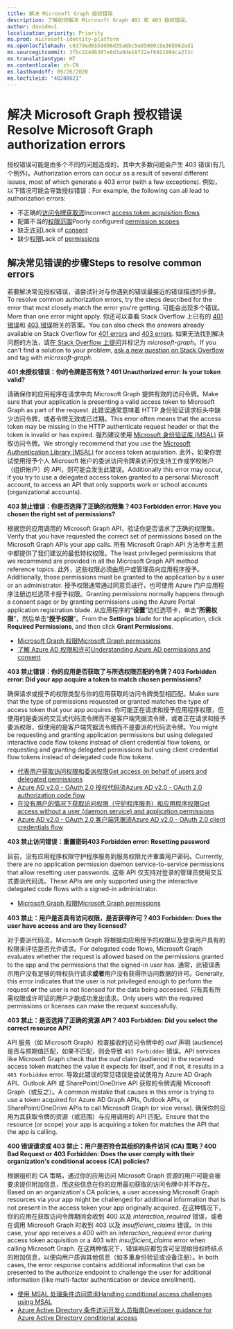 ```yaml
---
title: 解决 Microsoft Graph 授权错误
description: 了解如何解决 Microsoft Graph 401 和 403 授权错误。
author: davidmu1
localization_priority: Priority
ms.prod: microsoft-identity-platform
ms.openlocfilehash: c0379ed6559d06d35a6bc5e85080c8e36b562ed1
ms.sourcegitcommit: 3fbc2249b307e8d3a9de18f22ef6911094ca272c
ms.translationtype: HT
ms.contentlocale: zh-CN
ms.lasthandoff: 09/26/2020
ms.locfileid: "48288621"
---
```

# <a name="resolve-microsoft-graph-authorization-errors"></a><span data-ttu-id="5d498-103">解决 Microsoft Graph 授权错误</span><span class="sxs-lookup"><span data-stu-id="5d498-103">Resolve Microsoft Graph authorization errors</span></span>

<span data-ttu-id="5d498-104">授权错误可能是由多个不同的问题造成的，其中大多数问题会产生 403 错误(有几个例外)。</span><span class="sxs-lookup"><span data-stu-id="5d498-104">Authorization errors can occur as a result of several different issues, most of which generate a 403 error (with a few exceptions).</span></span> <span data-ttu-id="5d498-105">例如，以下情况可能会导致授权错误：</span><span class="sxs-lookup"><span data-stu-id="5d498-105">For example, the following can all lead to authorization errors:</span></span>

* <span data-ttu-id="5d498-106">不正确的[访问令牌获取流](/azure/active-directory/develop/active-directory-authentication-scenarios)</span><span class="sxs-lookup"><span data-stu-id="5d498-106">Incorrect [access token acquisition flows](/azure/active-directory/develop/active-directory-authentication-scenarios)</span></span>
* <span data-ttu-id="5d498-107">配置不当的[权限范围](/azure/active-directory/develop/active-directory-v2-scopes)</span><span class="sxs-lookup"><span data-stu-id="5d498-107">Poorly configured [permission scopes](/azure/active-directory/develop/active-directory-v2-scopes)</span></span>
* <span data-ttu-id="5d498-108">缺乏[许可](/azure/active-directory/develop/active-directory-devhowto-multi-tenant-overview#understanding-user-and-admin-consent)</span><span class="sxs-lookup"><span data-stu-id="5d498-108">Lack of [consent](/azure/active-directory/develop/active-directory-devhowto-multi-tenant-overview#understanding-user-and-admin-consent)</span></span>
* <span data-ttu-id="5d498-109">缺少[权限](/azure/active-directory/develop/v2-permissions-and-consent)</span><span class="sxs-lookup"><span data-stu-id="5d498-109">Lack of [permissions](/azure/active-directory/develop/v2-permissions-and-consent)</span></span>

## <a name="steps-to-resolve-common-errors"></a><span data-ttu-id="5d498-110">解决常见错误的步骤</span><span class="sxs-lookup"><span data-stu-id="5d498-110">Steps to resolve common errors</span></span>

<span data-ttu-id="5d498-111">若要解决常见授权错误，请尝试针对与你遇到的错误最接近的错误描述的步骤。</span><span class="sxs-lookup"><span data-stu-id="5d498-111">To resolve common authorization errors, try the steps described for the error that most closely match the error you're getting.</span></span> <span data-ttu-id="5d498-112">可能会出现多个错误。</span><span class="sxs-lookup"><span data-stu-id="5d498-112">More than one error might apply.</span></span> <span data-ttu-id="5d498-113">你还可以查看 Stack Overflow 上已有的 [401 错误](https://stackoverflow.com/search?q=%5Bmicrosoft-graph%5D+401+isanswered%3Ayes+views%3A50)和 [403 错误](https://stackoverflow.com/search?q=%5Bmicrosoft-graph%5D+403+isanswered%3Ayes+views%3A50)相关的答案。</span><span class="sxs-lookup"><span data-stu-id="5d498-113">You can also check the answers already available on Stack Overflow for [401 errors](https://stackoverflow.com/search?q=%5Bmicrosoft-graph%5D+401+isanswered%3Ayes+views%3A50) and [403 errors](https://stackoverflow.com/search?q=%5Bmicrosoft-graph%5D+403+isanswered%3Ayes+views%3A50).</span></span> <span data-ttu-id="5d498-114">如果无法找到解决问题的方法，请[在 Stack Overflow 上提问](https://stackoverflow.com/questions/ask)并标记为 *microsoft-graph*。</span><span class="sxs-lookup"><span data-stu-id="5d498-114">If you can't find a solution to your problem, [ask a new question on Stack Overflow](https://stackoverflow.com/questions/ask) and tag with *microsoft-graph*.</span></span>

<span data-ttu-id="5d498-115">**401 未授权错误：你的令牌是否有效？**</span><span class="sxs-lookup"><span data-stu-id="5d498-115">**401 Unauthorized error: Is your token valid?**</span></span> <br>

<span data-ttu-id="5d498-116">请确保你的应用程序在请求中向 Microsoft Graph 提供有效的访问令牌。</span><span class="sxs-lookup"><span data-stu-id="5d498-116">Make sure that your application is presenting a valid access token to Microsoft Graph as part of the request.</span></span> <span data-ttu-id="5d498-117">此错误通常意味着 HTTP 身份验证请求标头中缺少访问令牌，或者令牌无效或已过期。</span><span class="sxs-lookup"><span data-stu-id="5d498-117">This error often means that the access token may be missing in the HTTP authenticate request header or that the token is invalid or has expired.</span></span> <span data-ttu-id="5d498-118">强烈建议使用 [Microsoft 身份验证库 (MSAL)](/azure/active-directory/develop/msal-overview) 获取访问令牌。</span><span class="sxs-lookup"><span data-stu-id="5d498-118">We strongly recommend that you use the [Microsoft Authentication Library (MSAL)](/azure/active-directory/develop/msal-overview) for access token acquisition.</span></span> <span data-ttu-id="5d498-119">此外，如果你尝试使用授予个人 Microsoft 帐户的委派访问令牌来访问仅支持工作或学校帐户（组织帐户）的 API，则可能会发生此错误。</span><span class="sxs-lookup"><span data-stu-id="5d498-119">Additionally this error may occur, if you try to use a delegated access token granted to a personal Microsoft account, to access an API that only supports work or school accounts (organizational accounts).</span></span> 

<span data-ttu-id="5d498-120">**403 禁止错误：你是否选择了正确的权限集？**</span><span class="sxs-lookup"><span data-stu-id="5d498-120">**403 Forbidden error: Have you chosen the right set of permissions?**</span></span><br>

<span data-ttu-id="5d498-121">根据您的应用调用的 Microsoft Graph API，验证你是否请求了正确的权限集。</span><span class="sxs-lookup"><span data-stu-id="5d498-121">Verify that you have requested the correct set of permissions based on the Microsoft Graph APIs your app calls.</span></span> <span data-ttu-id="5d498-122">所有 Microsoft Graph API 方法参考主题中都提供了我们建议的最低特权权限。</span><span class="sxs-lookup"><span data-stu-id="5d498-122">The least privileged permissions that we recommend are provided in all the Microsoft Graph API method reference topics.</span></span> <span data-ttu-id="5d498-123">此外，这些权限必须由用户或管理员向应用程序授予。</span><span class="sxs-lookup"><span data-stu-id="5d498-123">Additionally, those permissions must be granted to the application by a user or an administrator.</span></span> <span data-ttu-id="5d498-124">授予权限通常通过同意页进行，也可使用 Azure 门户应用程序注册边栏选项卡授予权限。</span><span class="sxs-lookup"><span data-stu-id="5d498-124">Granting permissions normally happens through a consent page or by granting permissions using the Azure Portal application registration blade.</span></span> <span data-ttu-id="5d498-125">从应用程序的“**设置**”边栏选项卡，单击“**所需权限**”，然后单击“**授予权限**”。</span><span class="sxs-lookup"><span data-stu-id="5d498-125">From the **Settings** blade for the application, click **Required Permissions**, and then click **Grant Permissions**.</span></span> <br>

* [<span data-ttu-id="5d498-126">Microsoft Graph 权限</span><span class="sxs-lookup"><span data-stu-id="5d498-126">Microsoft Graph permissions</span></span>](./permissions-reference.md) <br>
* [<span data-ttu-id="5d498-127">了解 Azure AD 权限和许可</span><span class="sxs-lookup"><span data-stu-id="5d498-127">Understanding Azure AD permissions and consent</span></span>](/azure/active-directory/develop/v2-permissions-and-consent) <br>

<span data-ttu-id="5d498-128">**403 禁止错误：你的应用是否获取了与所选权限匹配的令牌？**</span><span class="sxs-lookup"><span data-stu-id="5d498-128">**403 Forbidden error: Did your app acquire a token to match chosen permissions?**</span></span> <br>

<span data-ttu-id="5d498-129">确保请求或授予的权限类型与你的应用获取的访问令牌类型相匹配。</span><span class="sxs-lookup"><span data-stu-id="5d498-129">Make sure that the type of permissions requested or granted matches the type of access token that your app acquires.</span></span> <span data-ttu-id="5d498-130">你可能正在请求和授予应用程序权限，但使用的是委派的交互式代码流令牌而不是客户端凭据流令牌，或者正在请求和授予委派权限，但使用的是客户端凭据流令牌而不是委派的代码流令牌。</span><span class="sxs-lookup"><span data-stu-id="5d498-130">You might be requesting and granting application permissions but using delegated interactive code flow tokens instead of client credential flow tokens, or requesting and granting delegated permissions but using client credential flow tokens instead of delegated code flow tokens.</span></span> <br>
* [<span data-ttu-id="5d498-131">代表用户获取访问权限和委派权限</span><span class="sxs-lookup"><span data-stu-id="5d498-131">Get access on behalf of users and delegated permissions</span></span>](/graph/auth_v2_user) 
* [<span data-ttu-id="5d498-132">Azure AD v2.0 - OAuth 2.0 授权代码流</span><span class="sxs-lookup"><span data-stu-id="5d498-132">Azure AD v2.0 - OAuth 2.0 authorization code flow</span></span>](/azure/active-directory/develop/v2-oauth2-auth-code-flow)
* [<span data-ttu-id="5d498-133">在没有用户的情况下获取访问权限（守护程序服务）和应用程序权限</span><span class="sxs-lookup"><span data-stu-id="5d498-133">Get access without a user (daemon service) and application permissions</span></span>](/graph/auth_v2_service)
* [<span data-ttu-id="5d498-134">Azure AD v2.0 - OAuth 2.0 客户端凭据流</span><span class="sxs-lookup"><span data-stu-id="5d498-134">Azure AD v2.0 - OAuth 2.0 client credentials flow</span></span>](/azure/active-directory/develop/v2-oauth2-client-creds-grant-flow)

<span data-ttu-id="5d498-135">**403 禁止访问错误：重置密码**</span><span class="sxs-lookup"><span data-stu-id="5d498-135">**403 Forbidden error: Resetting password**</span></span> <br>

<span data-ttu-id="5d498-136">目前，没有应用程序权限守护程序服务到服务权限允许重置用户密码。</span><span class="sxs-lookup"><span data-stu-id="5d498-136">Currently, there are no application permission daemon service-to-service permissions that allow resetting user passwords.</span></span> <span data-ttu-id="5d498-137">这些 API 仅支持对登录的管理员使用交互式委派代码流。</span><span class="sxs-lookup"><span data-stu-id="5d498-137">These APIs are only supported using the interactive delegated code flows with a signed-in administrator.</span></span>

* [<span data-ttu-id="5d498-138">Microsoft Graph 权限</span><span class="sxs-lookup"><span data-stu-id="5d498-138">Microsoft Graph permissions</span></span>](./permissions-reference.md) <br>

<span data-ttu-id="5d498-139">**403 禁止：用户是否具有访问权限，是否获得许可？**</span><span class="sxs-lookup"><span data-stu-id="5d498-139">**403 Forbidden: Does the user have access and are they licensed?**</span></span> <br>

<span data-ttu-id="5d498-140">对于委派代码流，Microsoft Graph 将根据向应用授予的权限以及登录用户具有的权限来评估是否允许请求。</span><span class="sxs-lookup"><span data-stu-id="5d498-140">For delegated code flows, Microsoft Graph evaluates whether the request is allowed based on the permissions granted to the app and the permissions that the signed-in user has.</span></span> <span data-ttu-id="5d498-141">通常，此错误表示用户没有足够的特权执行请求**或者**用户没有获得所访问数据的许可。</span><span class="sxs-lookup"><span data-stu-id="5d498-141">Generally, this error indicates that the user is not privileged enough to perform the request **or** the user is not licensed for the data being accessed.</span></span> <span data-ttu-id="5d498-142">只有具有所需权限或许可证的用户才能成功发出请求。</span><span class="sxs-lookup"><span data-stu-id="5d498-142">Only users with the required permissions or licenses can make the request successfully.</span></span>

<span data-ttu-id="5d498-143">**403 禁止：是否选择了正确的资源 API？**</span><span class="sxs-lookup"><span data-stu-id="5d498-143">**403 Forbidden: Did you select the correct resource API?**</span></span> <br>

<span data-ttu-id="5d498-144">API 服务（如 Microsoft Graph）检查接收的访问令牌中的 *aud* 声明 (audience) 是否与预期值匹配，如果不匹配，则会导致 `403 Forbidden` 错误。</span><span class="sxs-lookup"><span data-stu-id="5d498-144">API services like Microsoft Graph check that the *aud* claim (audience) in the received access token matches the value it expects for itself, and if not, it results in a `403 Forbidden` error.</span></span> <span data-ttu-id="5d498-145">导致此错误的常见错误是尝试使用为 Azure AD Graph API、Outlook API 或 SharePoint/OneDrive API 获取的令牌调用 Microsoft Graph（或反之）。</span><span class="sxs-lookup"><span data-stu-id="5d498-145">A common mistake that causes in this error is trying to use a token acquired for Azure AD Graph APIs, Outlook APIs, or SharePoint/OneDrive APIs to call Microsoft Graph (or vice versa).</span></span> <span data-ttu-id="5d498-146">确保你的应用为其获取令牌的资源（或范围）与应用调用的 API 匹配。</span><span class="sxs-lookup"><span data-stu-id="5d498-146">Ensure that the resource (or scope) your app is acquiring a token for matches the API that the app is calling.</span></span>

<span data-ttu-id="5d498-147">**400 错误请求或 403 禁止：用户是否符合其组织的条件访问 (CA) 策略？**</span><span class="sxs-lookup"><span data-stu-id="5d498-147">**400 Bad Request or 403 Forbidden: Does the user comply with their organization's conditional access (CA) policies?**</span></span><br>

<span data-ttu-id="5d498-148">根据组织的 CA 策略，通过你的应用访问 Microsoft Graph 资源的用户可能会被要求提供附加信息，而这些信息在你的应用最初获取的访问令牌中并不存在。</span><span class="sxs-lookup"><span data-stu-id="5d498-148">Based on an organization's CA policies, a user accessing Microsoft Graph resources via your app might be challenged for additional information that is not present in the access token your app originally acquired.</span></span> <span data-ttu-id="5d498-149">在这种情况下，你的应用在获取访问令牌期间会收到 400 以及 *interaction_required* 错误，或者在调用 Microsoft Graph 时收到 403 以及 *insufficient_claims* 错误。</span><span class="sxs-lookup"><span data-stu-id="5d498-149">In this case, your app receives a 400 with an *interaction_required* error during access token acquisition or a 403 with *insufficient_claims* error when calling Microsoft Graph.</span></span> <span data-ttu-id="5d498-150">在这两种情况下，错误响应都包含可呈现给授权终结点的附加信息，以便向用户质询其他信息（如多重身份验证或设备注册）。</span><span class="sxs-lookup"><span data-stu-id="5d498-150">In both cases, the error response contains additional information that can be presented to the authorize endpoint to challenge the user for additional information (like multi-factor authentication or device enrollment).</span></span>

* [<span data-ttu-id="5d498-151">使用 MSAL 处理条件访问质询</span><span class="sxs-lookup"><span data-stu-id="5d498-151">Handling conditional access challenges using MSAL</span></span>](/azure/active-directory/develop/msal-handling-exceptions#conditional-access-and-claims-challenges)
* [<span data-ttu-id="5d498-152">Azure Active Directory 条件访问开发人员指南</span><span class="sxs-lookup"><span data-stu-id="5d498-152">Developer guidance for Azure Active Directory conditional access</span></span>](/azure/active-directory/develop/conditional-access-dev-guide)